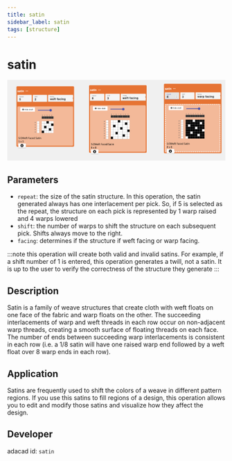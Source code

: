 ```yaml
---
title: satin
sidebar_label: satin
tags: [structure]
---
```

# satin
![file](./img/satin.png)
## Parameters

- `repeat`: the size of the satin structure. In this operation, the satin generated always has one interlacement per pick. So, if 5 is selected as the repeat, the structure on each pick is represented by 1 warp raised and 4 warps lowered
- `shift`: the number of warps to shift the structure on each subsequent pick. Shifts always move to the right.  
- `facing`: determines if the structure if weft facing or warp facing. 

:::note
this operation will create both valid and invalid satins.  For example, if a shift number of 1 is entered, this operation generates a twill, not a satin. It is up to the user to verify the correctness of the structure they generate
:::

## Description
Satin is a family of weave structures that create cloth with weft floats on one face of the fabric and warp floats on the other. The succeeding interlacements of warp and weft threads in each row occur on non-adjacent warp threads, creating a smooth surface of floating threads on each face. The number of ends between succeeding warp interlacements is consistent in each row (i.e. a 1/8 satin will have one raised warp end followed by a weft float over 8 warp ends in each row).

## Application
Satins are frequently used to shift the colors of a weave in different pattern regions. If you use this satins to fill regions of a design, this operation allows you to edit and modify those satins and visualize how they affect the design. 

## Developer
adacad id: `satin`
